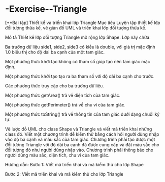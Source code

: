 # -Exercise--Triangle
[**Bài tập] Thiết kế và triển khai lớp Triangle
Mục tiêu
Luyện tập thiết kế lớp đối tượng thừa kế, vẽ giản đồ UML và triển khai lớp đối tượng thừa kế.

Mô tả
Thiết kế lớp đối tượng Triangle mở rộng lớp Shape. Lớp này chứa:

Ba trường dữ liệu side1, side2, side3 có kiểu là double, với giá trị mặc định 1.0 biểu thị cho độ dài ba cạnh của một tam giác.

Một phương thức khởi tạo không có tham số giúp tạo nên tam giác mặc định.

Một phương thức khởi tạo tạo ra ba tham số với độ dài ba cạnh cho trước.

Các phương thức truy cập cho ba trường dữ liệu.

Một phương thức getArea() trả về diện tích của tam giác.

Một phương thức getPerimeter() trả về chu vi của tam giác.

Một phương thức toString() trả về thông tin của tam giác dưới dạng chuỗi ký tự.

Vẽ lược đồ UML cho class Shape và Triangle và viết mã triển khai những class đó. Viết một chương trình để kiểm thử bằng cách hỏi người dùng nhập vào độ ba cạnh và màu sắc của tam giác. Chương trình phải tạo được một đối tượng Triangle với độ dài ba cạnh đã được cung cấp và đặt màu sắc cho đối tượng đó như người dùng nhập vào. Chương trình phải thông báo cho người dùng màu sắc, diện tích, chu vi của tam giác.

Hướng dẫn:
Bước 1: Viết mã triển khai và mã kiểm thử cho lớp Shape

Bước 2: Viết mã triển khai và mã kiểm thử cho lớp Triangle